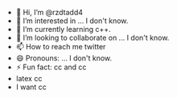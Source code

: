 - 👋 Hi, I’m @rzdtadd4
- 👀 I’m interested in ... I don't know.
- 🌱 I’m currently learning c++.
- 💞️ I’m looking to collaborate on ... I don't know.
- 📫 How to reach me twitter
- 😄 Pronouns: ... I don't know.
- ⚡ Fun fact: cc and cc
- latex cc
- I want cc

<!---
rzdtadd4/rzdtadd4 is a ✨ special ✨ repository because its `README.md` (this file) appears on your GitHub profile.
You can click the Preview link to take a look at your changes.
--->
